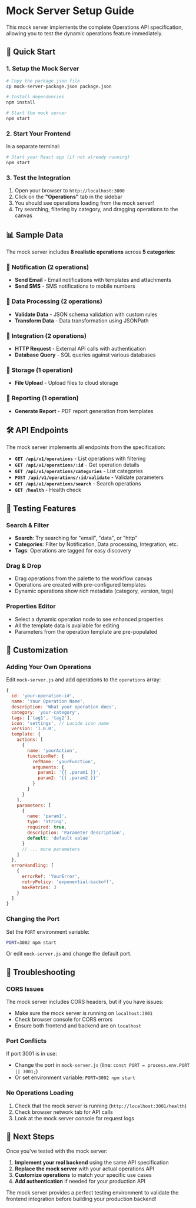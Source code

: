 # Mock Server Setup Guide

This mock server implements the complete Operations API specification, allowing you to test the dynamic operations feature immediately.

## 🚀 Quick Start

### 1. Setup the Mock Server

```bash
# Copy the package.json file
cp mock-server-package.json package.json

# Install dependencies
npm install

# Start the mock server
npm start
```

### 2. Start Your Frontend

In a separate terminal:

```bash
# Start your React app (if not already running)
npm start
```

### 3. Test the Integration

1. Open your browser to `http://localhost:3000`
2. Click on the **"Operations"** tab in the sidebar
3. You should see operations loading from the mock server!
4. Try searching, filtering by category, and dragging operations to the canvas

## 📊 Sample Data

The mock server includes **8 realistic operations** across **5 categories**:

### 📧 **Notification** (2 operations)
- **Send Email** - Email notifications with templates and attachments
- **Send SMS** - SMS notifications to mobile numbers

### 🔄 **Data Processing** (2 operations)  
- **Validate Data** - JSON schema validation with custom rules
- **Transform Data** - Data transformation using JSONPath

### 🔗 **Integration** (2 operations)
- **HTTP Request** - External API calls with authentication
- **Database Query** - SQL queries against various databases

### 💾 **Storage** (1 operation)
- **File Upload** - Upload files to cloud storage

### 📄 **Reporting** (1 operation)
- **Generate Report** - PDF report generation from templates

## 🛠 API Endpoints

The mock server implements all endpoints from the specification:

- **`GET /api/v1/operations`** - List operations with filtering
- **`GET /api/v1/operations/:id`** - Get operation details  
- **`GET /api/v1/operations/categories`** - List categories
- **`POST /api/v1/operations/:id/validate`** - Validate parameters
- **`GET /api/v1/operations/search`** - Search operations
- **`GET /health`** - Health check

## 🧪 Testing Features

### Search & Filter
- **Search**: Try searching for "email", "data", or "http"
- **Categories**: Filter by Notification, Data processing, Integration, etc.
- **Tags**: Operations are tagged for easy discovery

### Drag & Drop
- Drag operations from the palette to the workflow canvas
- Operations are created with pre-configured templates
- Dynamic operations show rich metadata (category, version, tags)

### Properties Editor
- Select a dynamic operation node to see enhanced properties
- All the template data is available for editing
- Parameters from the operation template are pre-populated

## 🔧 Customization

### Adding Your Own Operations

Edit `mock-server.js` and add operations to the `operations` array:

```javascript
{
  id: 'your-operation-id',
  name: 'Your Operation Name',
  description: 'What your operation does',
  category: 'your-category',
  tags: ['tag1', 'tag2'],
  icon: 'settings', // Lucide icon name
  version: '1.0.0',
  template: {
    actions: [
      {
        name: 'yourAction',
        functionRef: {
          refName: 'yourFunction',
          arguments: {
            param1: '{{ .param1 }}',
            param2: '{{ .param2 }}'
          }
        }
      }
    ],
    parameters: [
      {
        name: 'param1',
        type: 'string',
        required: true,
        description: 'Parameter description',
        default: 'default value'
      }
      // ... more parameters
    ]
  },
  errorHandling: [
    {
      errorRef: 'YourError',
      retryPolicy: 'exponential-backoff',
      maxRetries: 3
    }
  ]
}
```

### Changing the Port

Set the `PORT` environment variable:

```bash
PORT=3002 npm start
```

Or edit `mock-server.js` and change the default port.

## 🐛 Troubleshooting

### CORS Issues
The mock server includes CORS headers, but if you have issues:
- Make sure the mock server is running on `localhost:3001`
- Check browser console for CORS errors
- Ensure both frontend and backend are on `localhost`

### Port Conflicts
If port 3001 is in use:
- Change the port in `mock-server.js` (line: `const PORT = process.env.PORT || 3001;`)
- Or set environment variable: `PORT=3002 npm start`

### No Operations Loading
1. Check that the mock server is running (`http://localhost:3001/health`)  
2. Check browser network tab for API calls
3. Look at the mock server console for request logs

## 🎯 Next Steps

Once you've tested with the mock server:

1. **Implement your real backend** using the same API specification
2. **Replace the mock server** with your actual operations API
3. **Customize operations** to match your specific use cases
4. **Add authentication** if needed for your production API

The mock server provides a perfect testing environment to validate the frontend integration before building your production backend! 